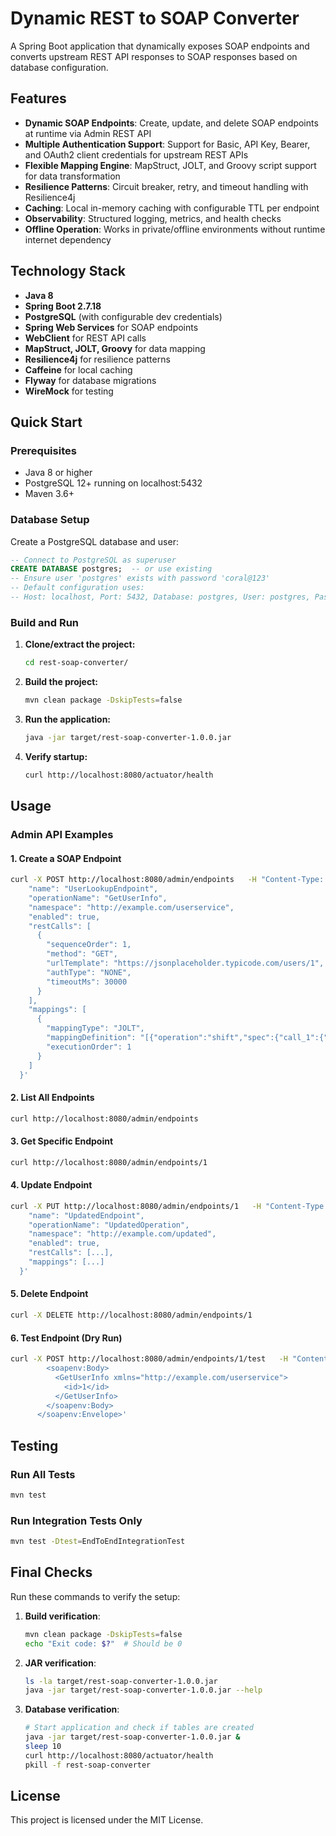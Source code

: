 # Dynamic REST to SOAP Converter

A Spring Boot application that dynamically exposes SOAP endpoints and converts upstream REST API responses to SOAP responses based on database configuration.

## Features

- **Dynamic SOAP Endpoints**: Create, update, and delete SOAP endpoints at runtime via Admin REST API
- **Multiple Authentication Support**: Support for Basic, API Key, Bearer, and OAuth2 client credentials for upstream REST APIs
- **Flexible Mapping Engine**: MapStruct, JOLT, and Groovy script support for data transformation
- **Resilience Patterns**: Circuit breaker, retry, and timeout handling with Resilience4j
- **Caching**: Local in-memory caching with configurable TTL per endpoint
- **Observability**: Structured logging, metrics, and health checks
- **Offline Operation**: Works in private/offline environments without runtime internet dependency

## Technology Stack

- **Java 8**
- **Spring Boot 2.7.18**
- **PostgreSQL** (with configurable dev credentials)
- **Spring Web Services** for SOAP endpoints
- **WebClient** for REST API calls
- **MapStruct, JOLT, Groovy** for data mapping
- **Resilience4j** for resilience patterns
- **Caffeine** for local caching
- **Flyway** for database migrations
- **WireMock** for testing

## Quick Start

### Prerequisites

- Java 8 or higher
- PostgreSQL 12+ running on localhost:5432
- Maven 3.6+

### Database Setup

Create a PostgreSQL database and user:

```sql
-- Connect to PostgreSQL as superuser
CREATE DATABASE postgres;  -- or use existing
-- Ensure user 'postgres' exists with password 'coral@123'
-- Default configuration uses: 
-- Host: localhost, Port: 5432, Database: postgres, User: postgres, Password: coral@123
```

### Build and Run

1. **Clone/extract the project:**
   ```bash
   cd rest-soap-converter/
   ```

2. **Build the project:**
   ```bash
   mvn clean package -DskipTests=false
   ```

3. **Run the application:**
   ```bash
   java -jar target/rest-soap-converter-1.0.0.jar
   ```

4. **Verify startup:**
   ```bash
   curl http://localhost:8080/actuator/health
   ```

## Usage

### Admin API Examples

#### 1. Create a SOAP Endpoint

```bash
curl -X POST http://localhost:8080/admin/endpoints   -H "Content-Type: application/json"   -d '{
    "name": "UserLookupEndpoint",
    "operationName": "GetUserInfo", 
    "namespace": "http://example.com/userservice",
    "enabled": true,
    "restCalls": [
      {
        "sequenceOrder": 1,
        "method": "GET",
        "urlTemplate": "https://jsonplaceholder.typicode.com/users/1",
        "authType": "NONE",
        "timeoutMs": 30000
      }
    ],
    "mappings": [
      {
        "mappingType": "JOLT",
        "mappingDefinition": "[{"operation":"shift","spec":{"call_1":{"body":{"name":"data.userName","email":"data.userEmail"}},"statusCode":"status"}},{"operation":"default","spec":{"status":200,"message":"User data retrieved"}}]",
        "executionOrder": 1
      }
    ]
  }'
```

#### 2. List All Endpoints

```bash
curl http://localhost:8080/admin/endpoints
```

#### 3. Get Specific Endpoint

```bash
curl http://localhost:8080/admin/endpoints/1
```

#### 4. Update Endpoint

```bash
curl -X PUT http://localhost:8080/admin/endpoints/1   -H "Content-Type: application/json"   -d '{
    "name": "UpdatedEndpoint",
    "operationName": "UpdatedOperation",
    "namespace": "http://example.com/updated",
    "enabled": true,
    "restCalls": [...],
    "mappings": [...]
  }'
```

#### 5. Delete Endpoint

```bash
curl -X DELETE http://localhost:8080/admin/endpoints/1
```

#### 6. Test Endpoint (Dry Run)

```bash
curl -X POST http://localhost:8080/admin/endpoints/1/test   -H "Content-Type: application/xml"   -d '<soapenv:Envelope xmlns:soapenv="http://schemas.xmlsoap.org/soap/envelope/">
        <soapenv:Body>
          <GetUserInfo xmlns="http://example.com/userservice">
            <id>1</id>
          </GetUserInfo>
        </soapenv:Body>
      </soapenv:Envelope>'
```

## Testing

### Run All Tests
```bash
mvn test
```

### Run Integration Tests Only
```bash
mvn test -Dtest=EndToEndIntegrationTest
```

## Final Checks

Run these commands to verify the setup:

1. **Build verification**:
   ```bash
   mvn clean package -DskipTests=false
   echo "Exit code: $?"  # Should be 0
   ```

2. **JAR verification**:
   ```bash
   ls -la target/rest-soap-converter-1.0.0.jar
   java -jar target/rest-soap-converter-1.0.0.jar --help
   ```

3. **Database verification**:
   ```bash
   # Start application and check if tables are created
   java -jar target/rest-soap-converter-1.0.0.jar &
   sleep 10
   curl http://localhost:8080/actuator/health
   pkill -f rest-soap-converter
   ```

## License

This project is licensed under the MIT License.
